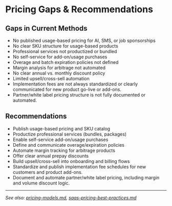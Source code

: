 # Pricing Gaps & Recommendations

## Gaps in Current Methods
- No published usage-based pricing for AI, SMS, or job sponsorships
- No clear SKU structure for usage-based products
- Professional services not productized or bundled
- No self-service for add-on/usage purchases
- Overage and batch expiration policies not defined
- Margin analysis for arbitrage not automated
- No clear annual vs. monthly discount policy
- Limited upsell/cross-sell automation
- Implementation fees are not always standardized or clearly communicated for new product go-live or add-ons.
- Partner/white label pricing structure is not fully documented or automated.

## Recommendations
- Publish usage-based pricing and SKU catalog
- Productize professional services (bundles, packages)
- Enable self-service add-on/usage purchases
- Define and communicate overage/expiration policies
- Automate margin tracking for arbitrage products
- Offer clear annual prepay discounts
- Build upsell/cross-sell into onboarding and billing flows
- Standardize and publish implementation fee schedules for new customers and product add-ons.
- Document and automate partner/white label pricing, including margin and volume discount logic.

---

*See also: [pricing-models.md](pricing-models.md), [saas-pricing-best-practices.md](saas-pricing-best-practices.md)* 